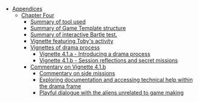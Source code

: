 -   [Appendices](#appendices)
    -   [Chapter Four](#chapter-four)
        -   [Summary of tool used](#summary-of-tool-used)
        -   [Summary of Game Template
            structure](#summary-of-game-template-structure)
        -   [Summary of interactive Bartle
            test.](#summary-of-interactive-bartle-test.)
        -   [Vignette featuring Toby's
            activity](#vignette-featuring-tobys-activity)
        -   [Vignettes of drama process](#vignettes-of-drama-process)
            -   [Vignette 4.1.a - Introducing a drama
                process](#vignette-4.1.a---introducing-a-drama-process)
            -   [Vignette 4.1.b - Session reflections and secret
                missions](#vignette-4.1.b---session-reflections-and-secret-missions)
        -   [Commentary on Vignette
            4.1.b](#commentary-on-vignette-4.1.b)
            -   [Commentary on side
                missions](#commentary-on-side-missions)
            -   [Exploring documentation and accessing technical help
                within the drama
                frame](#exploring-documentation-and-accessing-technical-help-within-the-drama-frame)
            -   [Playful dialogue with the aliens unrelated to game
                making](#playful-dialogue-with-the-aliens-unrelated-to-game-making)
